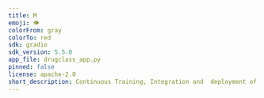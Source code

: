 ```yaml
---
title: M
emoji: 👁
colorFrom: gray
colorTo: red
sdk: gradio
sdk_version: 5.5.0
app_file: drugclass_app.py
pinned: false
license: apache-2.0
short_description: Continuous Training, Integration and  deployment of ML Model
---
```


